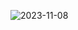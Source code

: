 ![2023-11-08](https://github.com/Addarshkumar/nand-to-tetris-project5.4/assets/142793710/41003933-0af7-4616-8fe9-8523b9f47415)
